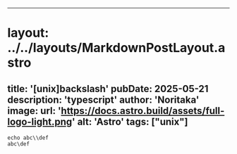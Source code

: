 
---
# layout: ../../layouts/MarkdownPostLayout.astro
title: '[unix]backslash'
pubDate: 2025-05-21
description: 'typescript'
author: 'Noritaka'
image:
    url: 'https://docs.astro.build/assets/full-logo-light.png'
    alt: 'Astro'
tags: ["unix"]
---



```
echo abc\\def
abc\def

```
